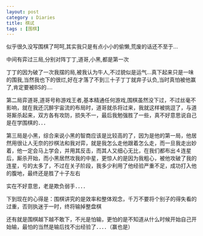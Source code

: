 ```yaml
---
layout: post
category : Diaries
title: 棋试
tags : [围棋]
---
```



似乎很久没写围棋了呵呵,其实我只是有点小小的偷懒,荒废的话还不至于...
 
中间有弈过三局,分别对阵丁丁,道哥,小黑,都是第一次
 
丁丁的因为破了一次我摆的局,被我认为牛人,不过貌似是运气...真下起来只是一味的围我,当然我也下的很烂,好在才落了不到三十子丁丁就弃子认负,当时真怕被他赢了,肯定要被BS的....
 
第二局弈道哥,道哥号称游戏王者,基本精通任何游戏,围棋虽然没下过，不过丝毫不影响，就在我还沉醉宇宙流的布局时，道哥就杀将过来，我就这样被挑逗了，与道哥厮杀起来，双方各有攻防，损失不一，最后我勉强胜了一些，真不好意思说自己是在学围棋的．．．
 
第三局是小黑，综合来说小黑的智商应该是比较高的了，因为是他的第一局，他居然用很让人无奈的抄棋法和我对弈，就是我怎么走他跟着怎么走，而一旦我走出妙着，他一定会马上学会，并用其反击，而其人又细心无比，在我们都布出４连星后，厮杀开始，而小黑居然攻我的中星，更惊人的是因为我粗心，被他攻破了我的连星，亏的太多了，不过在关子阶段，我多少利用了他经验严重不足，成功打入他的腹地，最终还是胜了十子左右
 
实在不好意思，老是欺负弱手．．．．
 
下到现在的心得是：围棋讲究的是效率和整体观念，千万不要将个别子的得失看的过重，否则执迷于一时，终将输掉整盘棋
 

 
还有就是围棋越下越不敢下，不光是怕输，更怕的是不知道从什么时候开始自己开始输，最怕的当然是输后找不出经验了．．．．（赢也是）
